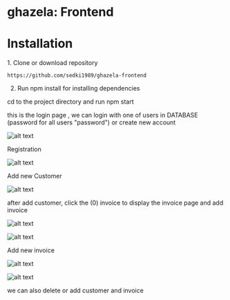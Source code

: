 ghazela: Frontend
=======

Installation
========================

1. Clone or download repository

    https://github.com/sedki1989/ghazela-frontend

2. Run npm install for installing dependencies

  cd to the project directory
  and run npm start

 
this is the login page
, we can login with one of users in DATABASE (password for all users "password") or create new account

![alt text](https://i.ibb.co/rdwfMLz/Capture1.jpg)

Registration

![alt text](https://i.ibb.co/qyzSsgY/Capture2.jpg)


Add new Customer

![alt text](https://i.ibb.co/m5p86Bm/Capture3.jpg)

after add customer, click the (0) invoice to display the invoice page and add invoice

![alt text](https://i.ibb.co/LNFgxDD/Capture4.jpg)

![alt text](https://i.ibb.co/mJRRFXt/Capture5.jpg)

Add new invoice

![alt text](https://i.ibb.co/BnHrTJX/Capture6.jpg)

![alt text](https://i.ibb.co/nDr7Yvr/Capture7.jpg)

we can also delete or add customer and invoice
